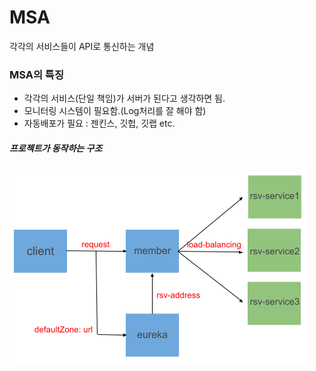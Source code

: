 # MSA
각각의 서비스들이 API로 통신하는 개념

### MSA의 특징
* 각각의 서비스(단일 책임)가 서버가 된다고 생각하면 됨.
* 모니터링 시스템이 필요함.(Log처리를 잘 해야 함)
* 자동배포가 필요 : 젠킨스, 깃헙, 깃랩 etc.

##### 프로젝트가 동작하는 구조
![msa001](./msa001.PNG)
